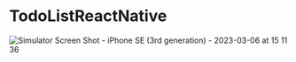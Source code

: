 # TodoListReactNative
![Simulator Screen Shot - iPhone SE (3rd generation) - 2023-03-06 at 15 11 36](https://user-images.githubusercontent.com/94032192/223053605-f3807292-c1ae-48a5-a969-32103ebce22d.png)

